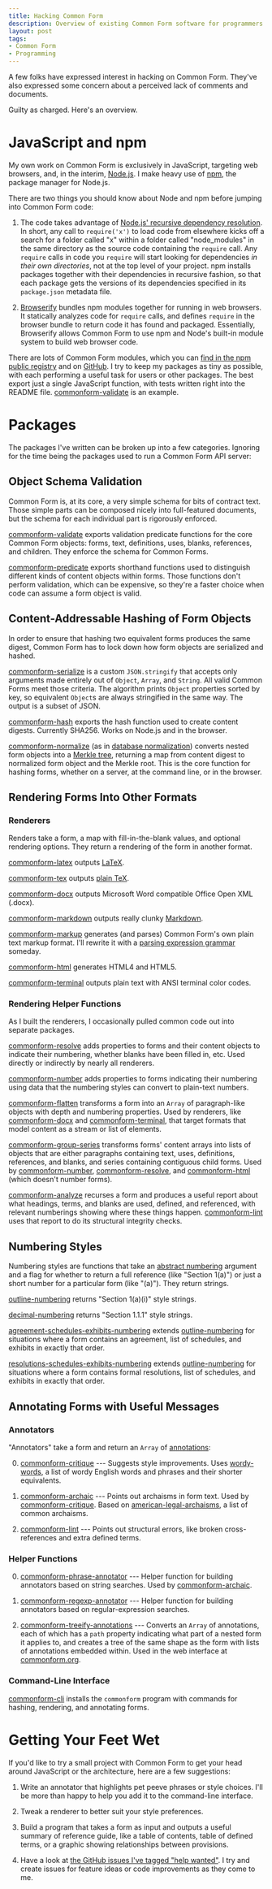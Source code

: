 ```yaml
---
title: Hacking Common Form
description: Overview of existing Common Form software for programmers
layout: post
tags:
- Common Form
- Programming
---
```

A few folks have expressed interest in hacking on Common Form. They've also expressed some concern about a perceived lack of comments and documents.

Guilty as charged. Here's an overview.

# JavaScript and npm

My own work on Common Form is exclusively in JavaScript, targeting web browsers, and, in the interim, [Node.js](https://nodejs.org). I make heavy use of [npm](https://npmjs.com), the package manager for Node.js.

There are two things you should know about Node and npm before jumping into Common Form code:

1. The code takes advantage of [Node.js' recursive dependency resolution](https://nodejs.org/api/modules.html). In short, any call to `require('x')` to load code from elsewhere kicks off a search for a folder called "x" within a folder called "node_modules" in the same directory as the source code containing the `require` call. Any `require` calls in code you `require` will start looking for dependencies _in their own directories_, not at the top level of your project. npm installs packages together with their dependencies in recursive fashion, so that each package gets the versions of its dependencies specified in its `package.json` metadata file.

2. [Browserify](http://browserify.org) bundles npm modules together for running in web browsers. It statically analyzes code for `require` calls, and defines `require` in the browser bundle to return code it has found and packaged. Essentially, Browserify allows Common Form to use npm and Node's built-in module system to build web browser code.

There are lots of Common Form modules, which you can [find in the npm public registry](https://www.npmjs.com/search?q=commonform) and on [GitHub](https://github.com/commonform). I try to keep my packages as tiny as possible, with each performing a useful task for users or other packages. The best export just a single JavaScript function, with tests written right into the README file. [commonform-validate][commonform-validate] is an example.

# Packages

The packages I've written can be broken up into a few categories. Ignoring for the time being the packages used to run a Common Form API server:

## Object Schema Validation

Common Form is, at its core, a very simple schema for bits of contract text. Those simple parts can be composed nicely into full-featured documents, but the schema for each individual part is rigorously enforced.

[commonform-validate][commonform-validate] exports validation predicate functions for the core Common Form objects: forms, text, definitions, uses, blanks, references, and children. They enforce the schema for Common Forms.

[commonform-predicate][commonform-predicate] exports shorthand functions used to distinguish different kinds of content objects within forms. Those functions don't perform validation, which can be expensive, so they're a faster choice when code can assume a form object is valid.

## Content-Addressable Hashing of Form Objects

In order to ensure that hashing two equivalent forms produces the same digest, Common Form has to lock down how form objects are serialized and hashed.

[commonform-serialize][commonform-serialize] is a custom `JSON.stringify` that accepts only arguments made entirely out of `Object`, `Array`, and `String`. All valid Common Forms meet those criteria. The algorithm prints `Object` properties sorted by key, so equivalent `Object`s are always stringified in the same way. The output is a subset of JSON.

[commonform-hash][commonform-hash] exports the hash function used to create content digests. Currently SHA256. Works on Node.js and in the browser.

[commonform-normalize][commonform-normalize] (as in [database normalization](https://en.wikipedia.org/wiki/Database_normalization)) converts nested form objects into a [Merkle tree](https://en.wikipedia.org/wiki/Merkle_tree), returning a map from content digest to normalized form object and the Merkle root. This is the core function for hashing forms, whether on a server, at the command line, or in the browser.

## Rendering Forms Into Other Formats

### Renderers

Renders take a form, a map with fill-in-the-blank values, and optional rendering options. They return a rendering of the form in another format.

[commonform-latex][commonform-latex] outputs [LaTeX](https://en.wikipedia.org/wiki/LaTeX).

[commonform-tex][commonform-tex] outputs [plain TeX](https://en.wikipedia.org/wiki/TeX).

[commonform-docx][commonform-docx] outputs Microsoft Word compatible Office Open XML (.docx).

[commonform-markdown][commonform-markdown] outputs really clunky [Markdown](http://commonmark.org/).

[commonform-markup][commonform-markup] generates (and parses) Common Form's own plain text markup format. I'll rewrite it with a [parsing expression grammar](https://en.wikipedia.org/wiki/Parsing_expression_grammar) someday.

[commonform-html][commonform-html] generates HTML4 and HTML5.

[commonform-terminal][commonform-terminal] outputs plain text with ANSI terminal color codes.

### Rendering Helper Functions

As I built the renderers, I occasionally pulled common code out into separate packages.

[commonform-resolve][commonform-resolve] adds properties to forms and their content objects to indicate their numbering, whether blanks have been filled in, etc. Used directly or indirectly by nearly all renderers.

[commonform-number][commonform-number] adds properties to forms indicating their numbering using data that the numbering styles can convert to plain-text numbers.

[commonform-flatten][commonform-flatten] transforms a form into an `Array` of paragraph-like objects with depth and numbering properties. Used by renderers, like [commonform-docx][commonform-docx] and [commonform-terminal][commonform-terminal], that target formats that model content as a stream or list of elements.

[commonform-group-series][commonform-group-series] transforms forms' content arrays into lists of objects that are either paragraphs containing text, uses, definitions, references, and blanks, and series containing contiguous child forms. Used by [commonform-number][commonform-number], [commonform-resolve][commonform-resolve], and [commonform-html][commonform-html] (which doesn't number forms).

[commonform-analyze][commonform-analyze] recurses a form and produces a useful report about what headings, terms, and blanks are used, defined, and referenced, with relevant numberings showing where these things happen. [commonform-lint][commonform-lint] uses that report to do its structural integrity checks.

## Numbering Styles

Numbering styles are functions that take an [abstract numbering](https://www.npmjs.com/package/abstract-numbering) argument and a flag for whether to return a full reference (like "Section 1(a)") or just a short number for a particular form (like "(a)"). They return strings.

[outline-numbering][outline-numbering] returns "Section 1(a)(i)" style strings.

[decimal-numbering][decimal-numbering] returns "Section 1.1.1" style strings.

[agreement-schedules-exhibits-numbering][agreement-schedules-exhibits-numbering] extends [outline-numbering][outline-numbering] for situations where a form contains an agreement, list of schedules, and exhibits in exactly that order.

[resolutions-schedules-exhibits-numbering][agreement-schedules-exhibits-numbering] extends [outline-numbering][outline-numbering] for situations where a form contains formal resolutions, list of schedules, and exhibits in exactly that order.

## Annotating Forms with Useful Messages

### Annotators

"Annotators" take a form and return an `Array` of [annotations](https://github.com/commonform/commonform-annotations):

0. [commonform-critique][commonform-critique] --- Suggests style improvements. Uses [wordy-words][wordy-words], a list of wordy English words and phrases and their shorter equivalents.

0. [commonform-archaic][commonform-archaic] --- Points out archaisms in form text. Used by [commonform-critique][commonform-critique]. Based on [american-legal-archaisms][american-legal-archaisms], a list of common archaisms.

0. [commonform-lint][commonform-lint] --- Points out structural errors, like broken cross-references and extra defined terms.

### Helper Functions

0. [commonform-phrase-annotator][commonform-phrase-annotator] --- Helper function for building annotators based on string searches. Used by [commonform-archaic][commonform-archaic].

0. [commonform-regexp-annotator][commonform-regexp-annotator] --- Helper function for building annotators based on regular-expression searches.

0. [commonform-treeify-annotations][commonform-treeify-annotations] --- Converts an `Array` of annotations, each of which has a `path` property indicating what part of a nested form it applies to, and creates a tree of the same shape as the form with lists of annotations embedded within. Used in the web interface at [commonform.org](https://commonform.org).

### Command-Line Interface

[commonform-cli][commonform-cli] installs the `commonform` program with commands for hashing, rendering, and annotating forms.

# Getting Your Feet Wet

If you'd like to try a small project with Common Form to get your head around JavaScript or the architecture, here are a few suggestions:

1. Write an annotator that highlights pet peeve phrases or style choices. I'll be more than happy to help you add it to the command-line interface.

2. Tweak a renderer to better suit your style preferences.

3. Build a program that takes a form as input and outputs a useful summary of reference guide, like a table of contents, table of defined terms, or a graphic showing relationships between provisions.

4. Have a look at [the GitHub issues I've tagged "help wanted"](https://github.com/issues?utf8=%E2%9C%93&q=is%3Aopen+is%3Aissue+user%3Acommonform+label%3A%22help+wanted%22). I try and create issues for feature ideas or code improvements as they come to me.

[agreement-schedules-exhibits-numbering]: https://npmjs.com/packages/agreement-schedules-exhibits-numbering
[american-legal-archaisms]: https://npmjs.com/packages/american-legal-archaisms
[commonform-analyze]: https://npmjs.com/packages/commonform-analyze
[commonform-archaic]: https://npmjs.com/packages/commonform-archaic
[commonform-cli]: https://npmjs.com/packages/commonform-cli
[commonform-critique]: https://npmjs.com/packages/commonform-critique
[commonform-critique]: https://npmjs.com/packages/commonform-critique
[commonform-docx]: https://npmjs.com/packages/commonform-docx
[commonform-flatten]: https://npmjs.com/packages/commonform-flatten
[commonform-group-series]: https://npmjs.com/packages/commonform-group-series
[commonform-hash]: https://npmjs.com/packages/commonform-hash
[commonform-html]: https://npmjs.com/packages/commonform-html
[commonform-latex]: https://npmjs.com/packages/commonform-latex
[commonform-lint]: https://npmjs.com/packages/commonform-lint
[commonform-markdown]: https://npmjs.com/packages/commonform-markdown
[commonform-markup]: https://npmjs.com/packages/commonform-markup
[commonform-normalize]: https://npmjs.com/packages/commonform-normalize
[commonform-number]: https://npmjs.com/packages/commonform-number
[commonform-phrase-annotator]: https://npmjs.com/packages/commonform-phrase-annotator
[commonform-predicate]: https://npmjs.com/packages/commonform-validate
[commonform-regexp-annotator]: https://npmjs.com/packages/commonform-regexp-annotator
[commonform-resolve]: https://npmjs.com/packages/commonform-resolve
[commonform-serialize]: https://npmjs.com/packages/commonform-serialize
[commonform-serve-leveldb]: https://npmjs.com/packages/commonform-serve-leveldb
[commonform-serve-memory]: https://npmjs.com/packages/commonform-serve-memory
[commonform-serve-postgres]: https://npmjs.com/packages/commonform-serve-postgres
[commonform-serve]: https://npmjs.com/packages/commonform-serve
[commonform-serve]: https://npmjs.com/packages/comonform-serve
[commonform-terminal]: https://npmjs.com/packages/commonform-terminal
[commonform-tex]: https://npmjs.com/packages/commonform-tex
[commonform-treeify-annotations]: commonform-treeify-annotations
[commonform-validate]: https://npmjs.com/packages/commonform-validate
[decimal-numbering]: https://npmjs.com/packages/decimal-numbering
[level-commonform]: level-commonform
[outline-numbering]: https://npmjs.com/packages/outline-numbering
[resolutions-schedules-exhibits-numbering]: https://npmjs.com/packages/resolutions-schedules-exhibits-numbering
[wordy-words]: https://npmjs.com/packages/wordy-words
